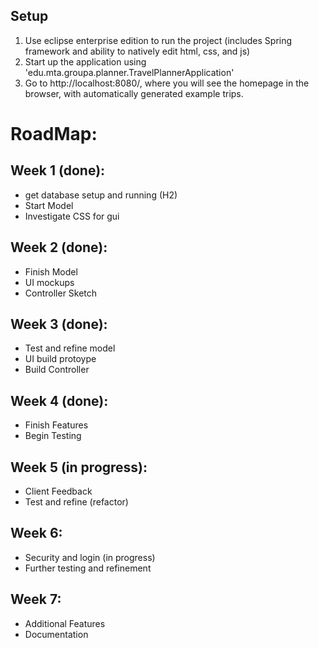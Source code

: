 ## Setup

1. Use eclipse enterprise edition to run the project (includes Spring framework and ability to natively edit html, css, and js)
2. Start up the application using 'edu.mta.groupa.planner.TravelPlannerApplication'
3. Go to http://localhost:8080/, where you will see the homepage in the browser, with automatically generated example trips. 


# RoadMap:

## Week 1 (done):
- get database setup and running (H2) 
- Start Model
- Investigate CSS for gui

## Week 2 (done):
- Finish Model
- UI mockups
- Controller Sketch

## Week 3 (done):
- Test and refine model
- UI build protoype
- Build Controller

## Week 4 (done):
- Finish Features
- Begin Testing

## Week 5 (in progress):
- Client Feedback
- Test and refine (refactor)

## Week 6:
- Security and login (in progress)
- Further testing and refinement

## Week 7:
- Additional Features
- Documentation
